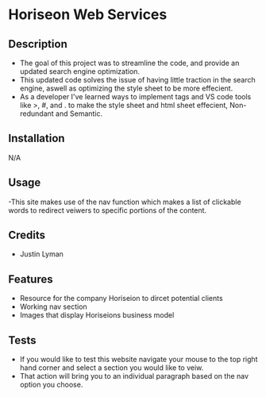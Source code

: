 # Horiseon Web Services


## Description

- The goal of this project was to streamline the code, and provide an updated search engine optimization.
- This updated code solves the issue of having little traction in the search engine, aswell as optimizing the style sheet to be more effecient.
- As a developer I've learned ways to implement tags and VS code tools like >, #, and . to make the style sheet and html sheet effecient, Non-redundant and Semantic.

## Installation
N/A

## Usage 
-This site makes use of the nav function which makes a list of clickable words to redirect veiwers to specific portions of the content.

## Credits 
- Justin Lyman

 ## Features
 - Resource for the company Horiseion to dircet potential clients
 - Working nav section
 - Images that display Horiseions business model

 ## Tests 
 - If you would like to test this website navigate your mouse to the top right hand corner and select a section you would like to veiw.
 - That action will bring you to an individual paragraph based on the nav option you choose.
